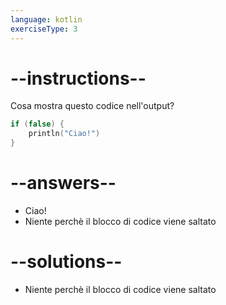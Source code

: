 ```yaml
---
language: kotlin
exerciseType: 3
---
```


# --instructions--

Cosa mostra questo codice nell'output?
```kotlin
if (false) {
    println("Ciao!")
}
```

# --answers--

- Ciao!
- Niente perchè il blocco di codice viene saltato

# --solutions--

- Niente perchè il blocco di codice viene saltato
